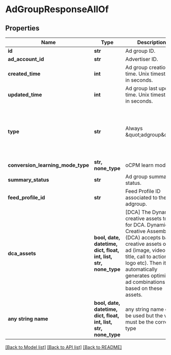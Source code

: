 # AdGroupResponseAllOf


## Properties
Name | Type | Description | Notes
------------ | ------------- | ------------- | -------------
**id** | **str** | Ad group ID. | [optional] 
**ad_account_id** | **str** | Advertiser ID. | [optional] 
**created_time** | **int** | Ad group creation time. Unix timestamp in seconds. | [optional] 
**updated_time** | **int** | Ad group last update time. Unix timestamp in seconds. | [optional] 
**type** | **str** | Always \&quot;adgroup\&quot;. | [optional]  if omitted the server will use the default value of "adgroup"
**conversion_learning_mode_type** | **str, none_type** | oCPM learn mode | [optional] 
**summary_status** | **str** | Ad group summary status. | [optional] 
**feed_profile_id** | **str** | Feed Profile ID associated to the adgroup. | [optional] 
**dca_assets** | **bool, date, datetime, dict, float, int, list, str, none_type** | [DCA] The Dynamic creative assets to use for DCA. Dynamic Creative Assembly (DCA) accepts basic creative assets of an ad (image, video, title, call to action, logo etc). Then it automatically generates optimized ad combinations based on these assets. | [optional] 
**any string name** | **bool, date, datetime, dict, float, int, list, str, none_type** | any string name can be used but the value must be the correct type | [optional]

[[Back to Model list]](../README.md#documentation-for-models) [[Back to API list]](../README.md#documentation-for-api-endpoints) [[Back to README]](../README.md)


